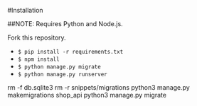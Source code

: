 #Installation

##NOTE: Requires Python and Node.js.

Fork this repository.
* `$ pip install -r requirements.txt`
* `$ npm install`
* `$ python manage.py migrate`
* `$ python manage.py runserver`


rm -f db.sqlite3
rm -r snippets/migrations
python3 manage.py makemigrations shop_api
python3 manage.py migrate